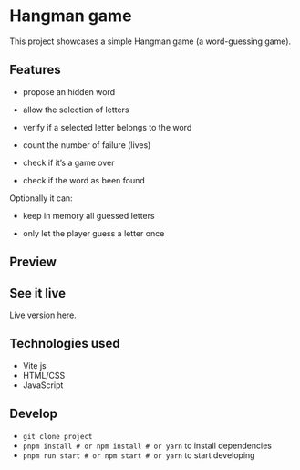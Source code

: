 # Hangman game

This project showcases a simple Hangman game (a word-guessing game).

## Features
- propose an hidden word

- allow the selection of letters

- verify if a selected letter belongs to the word

- count the number of failure (lives)

- check if it’s a game over

- check if the word as been found

Optionally it can:

- keep in memory all guessed letters

- only let the player guess a letter once

## Preview

## See it live

Live version [here]().

## Technologies used
- Vite js
- HTML/CSS
- JavaScript

## Develop

- `git clone project`
- `pnpm install # or npm install # or yarn` to install dependencies
- `pnpm run start # or npm start # or yarn` to start developing